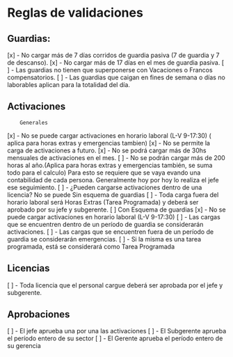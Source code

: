 # Reglas de validaciones
## Guardias:
[x]    - No cargar más de 7 días corridos de guardia pasiva (7 de guardia y 7 de descanso).
[x]    - No cargar más de 17 días en el mes de guardia pasiva.
[ ]    - Las guardias no tienen que superponerse con Vacaciones o Francos compensatorios.
[ ]    - Las guardias que caigan en fines de semana o días no laborables aplican para la totalidad del día.
## Activaciones
        Generales 
[x]        - No se puede cargar activaciones en horario laboral (L-V 9-17:30) ( aplica para horas extras y emergencias tambien)
[x]        - No se permite la carga de activaciones a futuro.
[x]        - No se podrá cargar más de 30hs mensuales de activaciones en el mes.
[ ]        - No se podrán cargar más de 200  horas al año.(Aplica para horas extras y emergencias también, se suma todo para el calculo) Para esto se requiere que se vaya evando una contabilidad de cada persona. Generalmente hoy por hoy lo realiza el jefe ese seguimiento.
[ ]        - ¿Pueden cargarse activaciones dentro de una licencia? No se puede
        Sin esquema de guardias
[ ]        - Toda carga fuera del horario laboral será Horas Extras (Tarea Programada) y deberá ser aprobado por su jefe y subgerente.
[ ]
        Con Esquema de guardias
[x]        - No se puede cargar activaciones en horario laboral (L-V 9-17:30)
[ ]        - Las cargas que se encuentren dentro de un período de guardia se considerarán activaciones.
[ ]        - Las cargas que se encuentren fuera de un período de guardia se considerarán emergencias.
[ ]        - Si la misma es una tarea programada, está se considerará como Tarea Programada
## Licencias
[ ]    - Toda licencia que el personal cargue deberá ser aprobada por el jefe y subgerente.
## Aprobaciones
[ ]    - El jefe aprueba una por una las activaciones
[ ]    - El Subgerente aprueba el período entero de su sector
[ ]    - El Gerente aprueba el período entero de su gerencia
